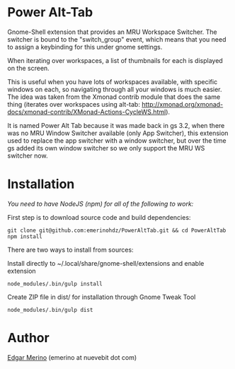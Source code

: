 # Power Alt-Tab

Gnome-Shell extension that provides an MRU Workspace Switcher. The switcher
is bound to the "switch_group" event, which means that you need to assign
a keybinding for this under gnome settings.

When iterating over workspaces, a list of thumbnails for each is displayed 
on the screen.

This is useful when you have lots of workspaces available, with specific 
windows on each, so navigating through all your windows is much easier. 
The idea was taken from the Xmonad contrib module that does the same thing 
(iterates over workspaces using alt-tab: http://xmonad.org/xmonad-docs/xmonad-contrib/XMonad-Actions-CycleWS.html).

It is named Power Alt Tab because it was made back in gs 3.2, when there
was no MRU Window Switcher available (only App Switcher), this extension
used to replace the app switcher with a window switcher, but over the time
gs added its own window switcher so we only support the MRU WS switcher now.

# Installation

*You need to have NodeJS (npm) for all of the following to work:*

First step is to download source code and build dependencies:

    git clone git@github.com:emerinohdz/PowerAltTab.git && cd PowerAltTab
    npm install

There are two ways to install from sources:

Install directly to ~/.local/share/gnome-shell/extensions and enable extension

    node_modules/.bin/gulp install

Create ZIP file in dist/ for installation through Gnome Tweak Tool

    node_modules/.bin/gulp dist

# Author

[Edgar Merino](https://github.com/emerinohdz) (emerino at nuevebit dot com)
